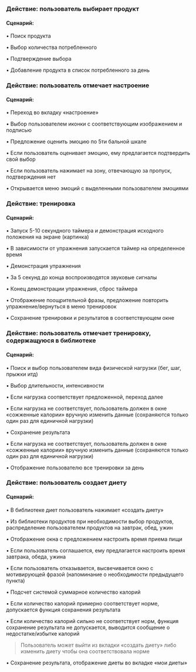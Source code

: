 ### Действие: пользователь выбирает продукт

#### Сценарий:  

•	Поиск продукта   

•	Выбор количества потребленногo

•	Подтверждение выбора

•	Добавление продукта в список потребленного за день  
  
  
  
  
### Действие: пользователь отмечает настроение 

#### Сценарий:  

•	Переход во вкладку «настроение» 

•	Выбор пользователем иконки с соответствующим изображением и подписью  

•	Предложение оценить эмоцию по 5ти бальной шкале  

•	Если пользователь оценивает эмоцию, ему предлагается подтвердить свой выбор  

•	Если пользователь нажимает на зону, отвечающую за пропуск, подтверждения нет  

•	Открывается меню эмоций с выделенными пользователем эмоциями  
  
  

### Действие: тренировка

#### Сценарий:  

•	Запуск 5-10 секундного таймера и демонстрация исходного положения на экране (картинка) 

•	В зависимости от упражнения запускается таймер на определенное время  

•	Демонстрация упражнения 

•	За 5 секунд до конца воспроизводятся звуковые сигналы  

•	Конец демонстрации упражнения, сброс таймера  

•	Отображение поощрительной фразы, предложение повторить упражнение/вернуться в меню тренировок  

•	Сохранение тренировки и результатов в соответствующем окне  


### Действие: пользователь отмечает тренировку, содержащуюся в библиотеке

#### Сценарий:
•	Поиск и выбор пользователем вида физической нагрузки (бег, шаг, прыжки итд)  

•	Выбор длительности, интенсивности   

•	Если нагрузка соответствует предложенной, переход далее  

•	Если нагрузка не соответствует, пользователь должен в окне «сожженные калории» вручную изменить данные (сохраняются только один раз для единичной нагрузки)  

•	Сохранение результата  

•	Если нагрузка не соответствует, пользователь должен в окне «сожженные калории» вручную изменить данные (сохраняются только один раз для единичной нагрузки)  

•	Отображение пользователю все тренировки за день



### Действие: пользователь создает диету

#### Сценарий:
•	В библиотеке диет пользователь нажимает «создать диету»  

•	Из библиотеки продуктов при необходимости выбор продуктов, распределение пользователем продуктов на завтрак, обед, ужин  

•	Отображение окна с предложением настроить время приема пищи  

•	Если пользователь соглашается, ему предлагается настроить время завтрака, обеда, ужина  

•	Если пользователь отказывается, высвечивается окно с мотивирующей фразой (напоминание о необходимости предыдущего пункта)  

•	Подсчет системой суммарное количество калорий  

•	Если количество калорий примерно соответствует норме, допускается функция сохранения результата  

•	Если количество калорий сильно не соответствует норм, функция сохранение результата не допускается, выводится сообщение о недостатке/избытке калорий  

> Пользователь может выйти из вкладки «создать диету» либо изменить диету чтобы она соответствовала норме  

•	Сохранение результата, отображение диеты во вкладке «мои диеты»  


